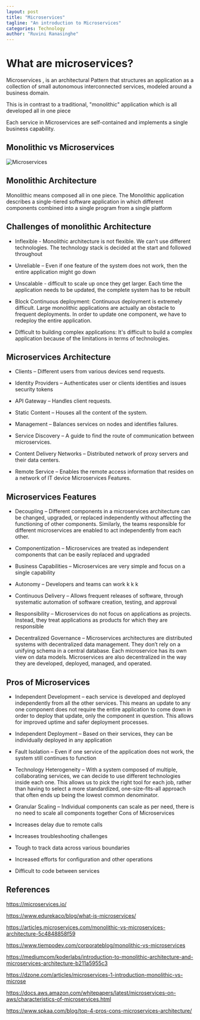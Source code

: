 ```yaml
---
layout: post
title: "Microservices"
tagline: "An introduction to Microservices"
categories: Technology
author: "Ruvini Ranasinghe"
---
```


# What are microservices?

Microservices , is an architectural Pattern that structures an application as a collection of
small autonomous interconnected services, modeled around a business domain.

This is in contrast to a traditional, "monolithic" application which is all developed all in one
piece

Each service in Microservices are self-contained and implements a single business
capability.

## Monolithic vs Microservices

![Microservices](https://github.com/aviorsys/aviorsys.github.io/raw/master/images/microservices-vs.jpg)

## Monolithic Architecture

Monolithic means composed all in one piece. The Monolithic application describes a single-tiered software application in which different components combined into a single
program from a single platform

## Challenges of monolithic Architecture

- Inflexible - Monolithic architecture is not flexible. We can’t use different
technologies. The technology stack is decided at the start and followed throughout

- Unreliable – Even if one feature of the system does not work, then the entire
application might go down

- Unscalable - difficult to scale up once they get larger. Each time the application
needs to be updated, the complete system has to be rebuilt

- Block Continuous deployment: Continuous deployment is extremely difficult. Large
monolithic applications are actually an obstacle to frequent deployments. In order to
update one component, we have to redeploy the entire application.

- Difficult to building complex applications: It's difficult to build a complex
application because of the limitations in terms of technologies.

## Microservices Architecture

- Clients – Different users from various devices send requests.

- Identity Providers – Authenticates user or clients identities and issues security
tokens

- API Gateway – Handles client requests.

- Static Content – Houses all the content of the system.

- Management – Balances services on nodes and identifies failures.

- Service Discovery – A guide to find the route of communication between microservices.

- Content Delivery Networks – Distributed network of proxy servers and their data
centers.

- Remote Service – Enables the remote access information that resides on a network
of IT device Microservices Features.

## Microservices Features

- Decoupling – Different components in a microservices architecture can be
changed, upgraded, or replaced independently without affecting the functioning of
other components. Similarly, the teams responsible for different microservices are
enabled to act independently from each other.

- Componentization – Microservices are treated as independent components that can
be easily replaced and upgraded

- Business Capabilities – Microservices are very simple and focus on a single
capability

- Autonomy – Developers and teams can work k
k
k
- Continuous Delivery – Allows frequent releases of software, through systematic
automation of software creation, testing, and approval

- Responsibility – Microservices do not focus on applications as projects. Instead, they
treat applications as products for which they are responsible

- Decentralized Governance – Microservices architectures are distributed systems
with decentralized data management. They don’t rely on a unifying schema in a
central database. Each microservice has its own view on data models. Microservices
are also decentralized in the way they are developed, deployed, managed, and
operated.

## Pros of Microservices

- Independent Development – each service is developed and deployed
independently from all the other services. This means an update to any one
component does not require the entire application to come down in order to deploy
that update, only the component in question. This allows for improved uptime and
safer deployment processes.

- Independent Deployment – Based on their services, they can be individually
deployed in any application

- Fault Isolation – Even if one service of the application does not work, the system still
continues to function

- Technology Heterogeneity – With a system composed of multiple, collaborating
services, we can decide to use different technologies inside each one. This allows us
to pick the right tool for each job, rather than having to select a more standardized,
one-size-fits-all approach that often ends up being the lowest common
denominator.

- Granular Scaling – Individual components can scale as per need, there is no need
to scale all components together
Cons of Microservices

- Increases delay due to remote calls

- Increases troubleshooting challenges

- Tough to track data across various boundaries

- Increased efforts for configuration and other operations

- Difficult to code between services

## References

<https://microservices.io/>

<https://www.edurekaco/blog/what-is-microservices/>

<https://articles.microservices.com/monolithic-vs-microservices-architecture-5c4848858f59>

<https://www.tiempodev.com/corporateblog/monolithic-vs-microservices>

<https://mediumcom/koderlabs/introduction-to-monolithic-architecture-and-microservices-architecture-b211a5955c3>

<https://dzone.com/articles/microservices-1-introduction-monolithic-vs-microse>

<https://docs.aws.amazon.com/whitepapers/latest/microservices-on-aws/characteristics-of-microservices.html>

<https://www.spkaa.com/blog/top-4-pros-cons-microservices-architecture/>